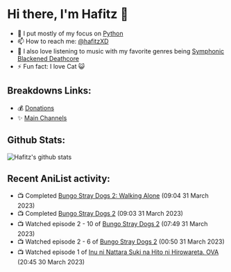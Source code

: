 # Hi there, I'm Hafitz 👋
- 🐍 I put mostly of my focus on [Python](https://python.org)
- 📫 How to reach me: [@hafitzXD](https://t.me/hafitzXD)
- 🎵 I also love listening to music with my favorite genres being [Symphonic Blackened Deathcore](https://youtu.be/qyYmS_iBcy4)
- ⚡ Fun fact: I love Cat 😺

## Breakdowns Links:
- 💰 [Donations](https://t.me/TheBreakdowns/2)
- ✨ [Main Channels](https://t.me/TheBreakdowns)

## Github Stats:
![Hafitz's github stats](https://github-readme-stats.vercel.app/api?username=breakdowns&show_icons=true&count_private=true&bg_color=00000000&text_color=777)

## Recent AniList activity:
<!-- ANILIST_ACTIVITY:start -->

-   📺 Completed [Bungo Stray Dogs 2: Walking Alone](https://anilist.co/anime/21791) (09:04 31 March 2023)
-   📺 Completed [Bungo Stray Dogs 2](https://anilist.co/anime/21679) (09:03 31 March 2023)
-   📺 Watched episode 2 - 10 of [Bungo Stray Dogs 2](https://anilist.co/anime/21679) (07:49 31 March 2023)
-   📺 Watched episode 2 - 6 of [Bungo Stray Dogs 2](https://anilist.co/anime/21679) (00:50 31 March 2023)
-   📺 Watched episode 1 of [Inu ni Nattara Suki na Hito ni Hirowareta. OVA](https://anilist.co/anime/159807) (20:45 30 March 2023)

<!-- ANILIST_ACTIVITY:end -->
